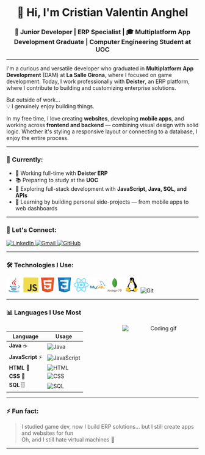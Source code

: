 <h1 align="center">👋 Hi, I'm Cristian Valentin Anghel</h1>
<h3 align="center">💼 Junior Developer | ERP Specialist | 🎓 Multiplatform App Development Graduate | Computer Engineering Student at UOC</h3>

---

I'm a curious and versatile developer who graduated in **Multiplatform App Development** (DAM) at **La Salle Girona**, where I focused on game development. Today, I work professionally with **Deister**, an ERP platform, where I contribute to building and customizing enterprise solutions.

But outside of work…  
💡 I genuinely enjoy building things.

In my free time, I love creating **websites**, developing **mobile apps**, and working across **frontend and backend** — combining visual design with solid logic. Whether it's styling a responsive layout or connecting to a database, I enjoy the entire process.

---

### 🧠 Currently:
- 💼 Working full-time with **Deister ERP**
- 📚 Preparing to study at the **UOC**
- 🔧 Exploring full-stack development with **JavaScript, Java, SQL, and APIs**
- 🧪 Learning by building personal side-projects — from mobile apps to web dashboards

---

### 🔗 Let's Connect:
<p align="left">
  <a href="https://www.linkedin.com/in/cristian-valentin-anghel-044560262/" target="_blank">
    <img src="https://img.shields.io/badge/LinkedIn-blue?style=for-the-badge&logo=linkedin&logoColor=white" alt="LinkedIn" />
  </a>
  <a href="mailto:cristian.anghel235@gmail.com" target="_blank">
    <img src="https://img.shields.io/badge/Gmail-red?style=for-the-badge&logo=gmail&logoColor=white" alt="Gmail" />
  </a>
  <a href="https://github.com/cristianvalentindev" target="_blank">
    <img src="https://img.shields.io/badge/GitHub-171515?style=for-the-badge&logo=github&logoColor=white" alt="GitHub" />
  </a>
</p>

---

### 🛠️ Technologies I Use:
<p align="left">
  <img src="https://raw.githubusercontent.com/devicons/devicon/master/icons/java/java-original.svg" alt="Java" width="40" height="40"/>
  <img src="https://raw.githubusercontent.com/devicons/devicon/master/icons/javascript/javascript-original.svg" alt="JavaScript" width="40" height="40"/>
  <img src="https://raw.githubusercontent.com/devicons/devicon/master/icons/html5/html5-original.svg" alt="HTML" width="40" height="40"/>
  <img src="https://raw.githubusercontent.com/devicons/devicon/master/icons/css3/css3-original.svg" alt="CSS" width="40" height="40"/>
  <img src="https://raw.githubusercontent.com/devicons/devicon/master/icons/react/react-original.svg" alt="React" width="40" height="40"/>
  <img src="https://raw.githubusercontent.com/devicons/devicon/master/icons/mysql/mysql-original-wordmark.svg" alt="MySQL" width="40" height="40"/>
  <img src="https://raw.githubusercontent.com/devicons/devicon/master/icons/mongodb/mongodb-original-wordmark.svg" alt="MongoDB" width="40" height="40"/>
  <img src="https://raw.githubusercontent.com/devicons/devicon/master/icons/linux/linux-original.svg" alt="Linux" width="40" height="40"/>
  <img src="https://www.vectorlogo.zone/logos/git-scm/git-scm-icon.svg" alt="Git" width="40" height="40"/>
</p>

---

### 📊 Languages I Use Most

<p align="center">
  <img align="right" src="https://media.giphy.com/media/L8K62iTDkzGX6/giphy.gif" width="200" alt="Coding gif"/>
</p>

| Language | Usage |
|---------|-------|
| **Java** ☕ | ![Java](https://progress-bar.dev/40/?title=40%) |
| **JavaScript** ⚡ | ![JavaScript](https://progress-bar.dev/30/?title=30%) |
| **HTML** 🧱 | ![HTML](https://progress-bar.dev/15/?title=15%) |
| **CSS** 🎨 | ![CSS](https://progress-bar.dev/10/?title=10%) |
| **SQL** 🗄️ | ![SQL](https://progress-bar.dev/5/?title=5%) |

---


### ⚡ Fun fact:
> I studied game dev, now I build ERP solutions… but I still create apps and websites for fun   
> Oh, and I still hate virtual machines 😤

---
